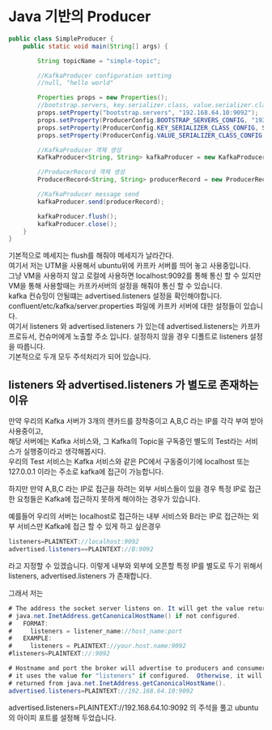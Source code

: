 # Java 기반의 Producer

```java
public class SimpleProducer {
    public static void main(String[] args) {

        String topicName = "simple-topic";

        //KafkaProducer configuration setting
        //null, "hello world"

        Properties props = new Properties();
        //bootstrap.servers, key.serializer.class, value.serializer.class
        props.setProperty("bootstrap.servers", "192.168.64.10:9092");
        props.setProperty(ProducerConfig.BOOTSTRAP_SERVERS_CONFIG, "192.168.64.10:9092");
        props.setProperty(ProducerConfig.KEY_SERIALIZER_CLASS_CONFIG, StringSerializer.class.getName());
        props.setProperty(ProducerConfig.VALUE_SERIALIZER_CLASS_CONFIG, StringSerializer.class.getName());

        //KafkaProducer 객체 생성
        KafkaProducer<String, String> kafkaProducer = new KafkaProducer<String, String>(props);

        //ProducerRecord 객체 생성
        ProducerRecord<String, String> producerRecord = new ProducerRecord<>(topicName,"hello world2");

        //KafkaProducer message send
        kafkaProducer.send(producerRecord);

        kafkaProducer.flush();
        kafkaProducer.close();
    }
}
```

기본적으로 메세지는 flush를 해줘야 메세지가 날라간다.  
여기서 저는 UTM을 사용해서 ubuntu위에 카프카 서버를 띄어 놓고 사용중입니다.  
그냥 VM을 사용하지 않고 로컬에 사용하면 localhost:9092를 통해 통신 할 수 있지만 VM을 통해 사용할때는 카프카서버의 설정을 해줘야 통신 할 수 있습니다.  
kafka 컨슈밍이 안될떄는 advertised.listeners 설정을 확인해야합니다.  
confluent/etc/kafka/server.properties 파일에 카프카 서버에 대한 설정들이 있습니다.  
여기서 listeners 와 advertised.listeners 가 있는데
advertised.listeners는 카프카 프로듀서, 컨슈머에게 노출할 주소 입니다. 설정하지 않을 경우 디폴트로 listeners 설정을 따릅니다.   
기본적으로 두개 모두 주석처리가 되어 있습니다.

## listeners 와 advertised.listeners 가 별도로 존재하는 이유  
만약 우리의 Kafka 서버가 3개의 랜카드를 장착중이고 A,B,C 라는 IP를 각각 부여 받아 사용중이고,  
해당 서버에는 Kafka 서비스와, 그 Kafka의 Topic을 구독중인 별도의 Test라는 서비스가 실행중이라고 생각해봅시다.  
우리의 Test 서비스는 Kafka 서비스와 같은 PC에서 구동중이기에 localhost 또는 127.0.0.1 이라는 주소로 kafka에 접근이 가능합니다.  

하지만 만약 A,B,C 라는 IP로 접근을 하려는 외부 서비스들이 있을 경우 특정 IP로 접근한 요청들은 Kafka에 접근하지 못하게 해야하는 경우가 있습니다.

예를들어 우리의 서버는 localhost로 접근하는 내부 서비스와 B라는 IP로 접근하는 외부 서비스만 Kafka에 접근 할 수 있게 하고 싶은경우
```java
listeners=PLAINTEXT://localhost:9092
advertised.listeners==PLAINTEXT://B:9092
```

라고 지정할 수 있겠습니다.
이렇게 내부와 외부에 오픈할 특정 IP를 별도로 두기 위해서 listeners, advertised.listeners 가 존재합니다.

그래서 저는 
```java
# The address the socket server listens on. It will get the value returned from
# java.net.InetAddress.getCanonicalHostName() if not configured.
#   FORMAT:
#     listeners = listener_name://host_name:port
#   EXAMPLE:
#     listeners = PLAINTEXT://your.host.name:9092
#listeners=PLAINTEXT://:9092

# Hostname and port the broker will advertise to producers and consumers. If not set,
# it uses the value for "listeners" if configured.  Otherwise, it will use the value
# returned from java.net.InetAddress.getCanonicalHostName().
advertised.listeners=PLAINTEXT://192.168.64.10:9092
```
advertised.listeners=PLAINTEXT://192.168.64.10:9092 의 주석을 풀고 ubuntu의 아이피 포트를 설정해 두었습니다.  